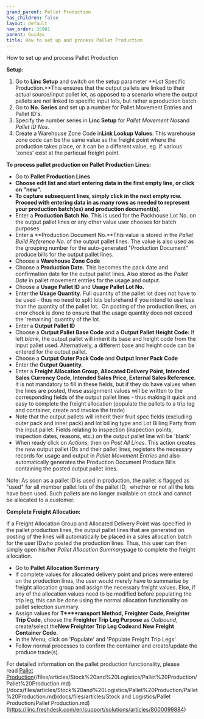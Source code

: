 ```yaml
---
grand_parent: Pallet Production
has_children: false
layout: default
nav_order: 35901
parent: Guides
title: How to set up and process Pallet Production
---
```


How to set up and process Pallet Production

**Setup:**

1. Go to **Linc Setup** and switch on the setup parameter **Lot Specific Production.**This ensures that the output pallets are linked to their actual source/input pallet lot, as opposed to a scenario where the output pallets are not linked to specific input lots, but rather a production batch.
2. Go to **No. Series** and set up a number for Pallet Movement Entries and Pallet ID's.
3. Specify the number series in **Linc Setup** for *Pallet Movement Nos*and *Pallet ID Nos.*
4. Create a Warehouse Zone Code in**Link Lookup Values**. This warehouse zone code can be the same value as the freight point where the production takes place, or it can be a different value, eg. if various 'zones' exist at the particual freight point.

**To process pallet production on Pallet Production Lines:**

* Go to **Pallet Production Lines**
* **Choose edit list and start entering data in the first empty line, or click on "new".**
* **To capture subsequent lines, simply click in the next empty row. Proceed with entering data in as many rows as needed to represent your production batch(es) and production document(s).**
* Enter a **Production Batch No**. This is used for the Packhouse Lot No. on the output pallet lines or any other value user chooses for batch purposes
* Enter a **Production Document No.**This value is stored in the *Pallet Build Reference No.* of the output pallet lines. The value is also used as the grouping number for the auto-generated "Production Document" produce bills for the output pallet lines.
* Choose a **Warehouse Zone Code**
* Choose a **Production Date.** This becomes the pack date and confirmation date for the output pallet lines. Also stored as the *Pallet Date* in pallet movement entries for the usage and output.
* Choose a **Usage Pallet ID** and **Usage Pallet Lot No.**
* Enter the **Usage Quantity**. Full quantity of the pallet lot does not have to be used - thus no need to split lots beforehand if you intend to use less than the quantity of the pallet lot.  On posting of the production lines, an error check is done to ensure that the usage quantity does not exceed the 'remaining' quantity of the lot.
* Enter a **Output Pallet ID**
* Choose a **Output Pallet Base Code** and a **Output Pallet Height Code:** If left *blank*, the output pallet will inherit its base and height code from the input pallet used. Alternatively, a different base and height code can be entered for the output pallet.
* Choose a **Output Outer Pack Code** and **Output Inner Pack Code**
* Enter the **Output Quantity.**
* Enter a **Freight Allocation Group, Allocated Delivery Point, Intended Sales Currency Code, Intended Sales Price, External Sales Reference**. It is not mandatory to fill in these fields, but if they do have values when the lines are posted, these assignment values will be written to the corresponding fields of the output pallet lines - thus making it quick and easy to complete the freight allocation (populate the pallets to a trip leg and container, create and invoice the trade)
* Note that the output pallets will inherit their fruit spec fields (excluding outer pack and inner pack) and lot billing type and Lot Billing Party from the input pallet. Fields relating to inspection (inspection points, inspection dates, reasons, etc.) on the output pallet line will be 'blank'
* When ready click on *Actions*; then on *Post All Lines*. This action creates the new output pallet IDs and their pallet lines, registers the necessary records for usage and output in *Pallet Movement Entries* and also automatically generates the Production Document Produce Bills containing the posted output pallet lines.

  


Note: As soon as a pallet ID is used in production, the pallet is flagged as "used" for all member pallet lots of the pallet ID,  whether or not all the lots have been used. Such pallets are no longer available on stock and cannot be allocated to a customer.

  


**Complete Freight Allocation:**




If a Freight Allocation Group and Allocated Delivery Point was specified in the pallet production lines, the output pallet lines that are generated on posting of the lines will automatically be placed in a sales allocation batch for the user IDwho posted the production lines. Thus, this user can then simply open his/her *Pallet Allocation Summary*page to complete the freight allocation.


* Go to **Pallet Allocation Summary**
* If complete values for allocated delivery point and prices were entered on the production lines, the user would merely have to summarise by freight allocation group and assign the necessary freight values. Else, if any of the allocation values need to be modified before populating the trip leg, this can be done using the normal allocation functionality on pallet selection summary.
* Assign values for **T****ransport Method, Freighter Code, Freighter Trip Code**, choose the **Freighter Trip Leg Purpose** as *Outbound*, create/select the**New Freighter Trip Leg Code**and **New Freight Container Code.**
* In the Menu, click on 'Populate' and 'Populate Freight Trip Legs'
* Follow normal processes to confirm the container and create/update the produce trade(s).




For detailed information on the pallet production functionality, please read [Pallet Production](/files/articles/Stock%20and%20Logistics/Pallet%20Production/Pallet%20Production)(/files/articles/Stock%20and%20Logistics/Pallet%20Production/Pallet%20Production.md)(/docs/files/articles/Stock%20and%20Logistics/Pallet%20Production/Pallet%20Production.md)(docs/files/articles/Stock and Logistics/Pallet Production/Pallet Production.md)(https://linc.freshdesk.com/en/support/solutions/articles/8000099884)
